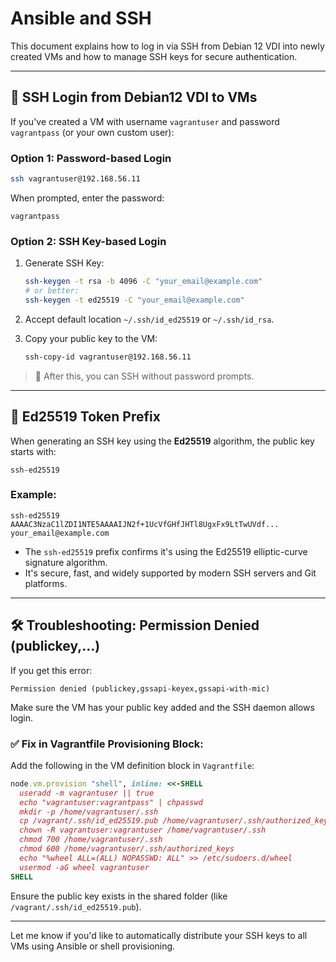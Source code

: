 # Ansible and SSH

This document explains how to log in via SSH from Debian 12 VDI into newly created VMs and how to manage SSH keys for secure authentication.

---

## 🔐 SSH Login from Debian12 VDI to VMs

If you've created a VM with username `vagrantuser` and password `vagrantpass` (or your own custom user):

### Option 1: Password-based Login

```bash
ssh vagrantuser@192.168.56.11
```

When prompted, enter the password:

```
vagrantpass
```

### Option 2: SSH Key-based Login

1. Generate SSH Key:

   ```bash
   ssh-keygen -t rsa -b 4096 -C "your_email@example.com"
   # or better:
   ssh-keygen -t ed25519 -C "your_email@example.com"
   ```
2. Accept default location `~/.ssh/id_ed25519` or `~/.ssh/id_rsa`.
3. Copy your public key to the VM:

   ```bash
   ssh-copy-id vagrantuser@192.168.56.11
   ```

> 🔑 After this, you can SSH without password prompts.

---

## 🔐 Ed25519 Token Prefix

When generating an SSH key using the **Ed25519** algorithm, the public key starts with:

```
ssh-ed25519
```

### Example:

```
ssh-ed25519 AAAAC3NzaC1lZDI1NTE5AAAAIJN2f+1UcVfGHfJHTl8UgxFx9LtTwUVdf... your_email@example.com
```

* The `ssh-ed25519` prefix confirms it's using the Ed25519 elliptic-curve signature algorithm.
* It's secure, fast, and widely supported by modern SSH servers and Git platforms.

---

## 🛠️ Troubleshooting: Permission Denied (publickey,...)

If you get this error:

```
Permission denied (publickey,gssapi-keyex,gssapi-with-mic)
```

Make sure the VM has your public key added and the SSH daemon allows login.

### ✅ Fix in Vagrantfile Provisioning Block:

Add the following in the VM definition block in `Vagrantfile`:

```ruby
node.vm.provision "shell", inline: <<-SHELL
  useradd -m vagrantuser || true
  echo "vagrantuser:vagrantpass" | chpasswd
  mkdir -p /home/vagrantuser/.ssh
  cp /vagrant/.ssh/id_ed25519.pub /home/vagrantuser/.ssh/authorized_keys
  chown -R vagrantuser:vagrantuser /home/vagrantuser/.ssh
  chmod 700 /home/vagrantuser/.ssh
  chmod 600 /home/vagrantuser/.ssh/authorized_keys
  echo "%wheel ALL=(ALL) NOPASSWD: ALL" >> /etc/sudoers.d/wheel
  usermod -aG wheel vagrantuser
SHELL
```

Ensure the public key exists in the shared folder (like `/vagrant/.ssh/id_ed25519.pub`).

---

Let me know if you'd like to automatically distribute your SSH keys to all VMs using Ansible or shell provisioning.
